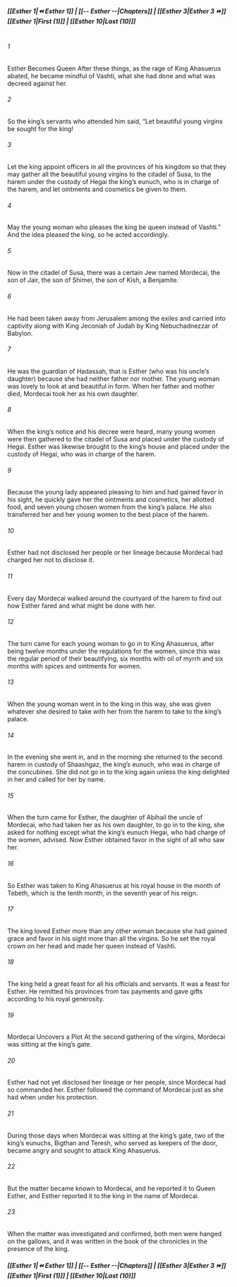 
##### **[[Esther 1|⏪ Esther 1]] | [[-- Esther --|Chapters]] | [[Esther 3|Esther 3 ⏩]]**<br>**[[Esther 1|First (1)]] | [[Esther 10|Last (10)]]**<br><br>
###### 1
Esther Becomes Queen After these things, as the rage of King Ahasuerus abated, he became mindful of Vashti, what she had done and what was decreed against her.
###### 2
So the king’s servants who attended him said, “Let beautiful young virgins be sought for the king!
###### 3
Let the king appoint officers in all the provinces of his kingdom so that they may gather all the beautiful young virgins to the citadel of Susa, to the harem under the custody of Hegai the king’s eunuch, who is in charge of the harem, and let ointments and cosmetics be given to them.
###### 4
May the young woman who pleases the king be queen instead of Vashti.” And the idea pleased the king, so he acted accordingly.
###### 5
Now in the citadel of Susa, there was a certain Jew named Mordecai, the son of Jair, the son of Shimei, the son of Kish, a Benjamite.
###### 6
He had been taken away from Jerusalem among the exiles and carried into captivity along with King Jeconiah of Judah by King Nebuchadnezzar of Babylon.
###### 7
He was the guardian of Hadassah, that is Esther (who was his uncle’s daughter) because she had neither father nor mother. The young woman was lovely to look at and beautiful in form. When her father and mother died, Mordecai took her as his own daughter.
###### 8
When the king’s notice and his decree were heard, many young women were then gathered to the citadel of Susa and placed under the custody of Hegai. Esther was likewise brought to the king’s house and placed under the custody of Hegai, who was in charge of the harem.
###### 9
Because the young lady appeared pleasing to him and had gained favor in his sight, he quickly gave her the ointments and cosmetics, her allotted food, and seven young chosen women from the king’s palace. He also transferred her and her young women to the best place of the harem.
###### 10
Esther had not disclosed her people or her lineage because Mordecai had charged her not to disclose it.
###### 11
Every day Mordecai walked around the courtyard of the harem to find out how Esther fared and what might be done with her.
###### 12
The turn came for each young woman to go in to King Ahasuerus, after being twelve months under the regulations for the women, since this was the regular period of their beautifying, six months with oil of myrrh and six months with spices and ointments for women.
###### 13
When the young woman went in to the king in this way, she was given whatever she desired to take with her from the harem to take to the king’s palace.
###### 14
In the evening she went in, and in the morning she returned to the second harem in custody of Shaashgaz, the king’s eunuch, who was in charge of the concubines. She did not go in to the king again unless the king delighted in her and called for her by name.
###### 15
When the turn came for Esther, the daughter of Abihail the uncle of Mordecai, who had taken her as his own daughter, to go in to the king, she asked for nothing except what the king’s eunuch Hegai, who had charge of the women, advised. Now Esther obtained favor in the sight of all who saw her.
###### 16
So Esther was taken to King Ahasuerus at his royal house in the month of Tebeth, which is the tenth month, in the seventh year of his reign.
###### 17
The king loved Esther more than any other woman because she had gained grace and favor in his sight more than all the virgins. So he set the royal crown on her head and made her queen instead of Vashti.
###### 18
The king held a great feast for all his officials and servants. It was a feast for Esther. He remitted his provinces from tax payments and gave gifts according to his royal generosity.
###### 19
Mordecai Uncovers a Plot At the second gathering of the virgins, Mordecai was sitting at the king’s gate.
###### 20
Esther had not yet disclosed her lineage or her people, since Mordecai had so commanded her. Esther followed the command of Mordecai just as she had when under his protection.
###### 21
During those days when Mordecai was sitting at the king’s gate, two of the king’s eunuchs, Bigthan and Teresh, who served as keepers of the door, became angry and sought to attack King Ahasuerus.
###### 22
But the matter became known to Mordecai, and he reported it to Queen Esther, and Esther reported it to the king in the name of Mordecai.
###### 23
When the matter was investigated and confirmed, both men were hanged on the gallows, and it was written in the book of the chronicles in the presence of the king.
##### **[[Esther 1|⏪ Esther 1]] | [[-- Esther --|Chapters]] | [[Esther 3|Esther 3 ⏩]]**<br>**[[Esther 1|First (1)]] | [[Esther 10|Last (10)]]**
